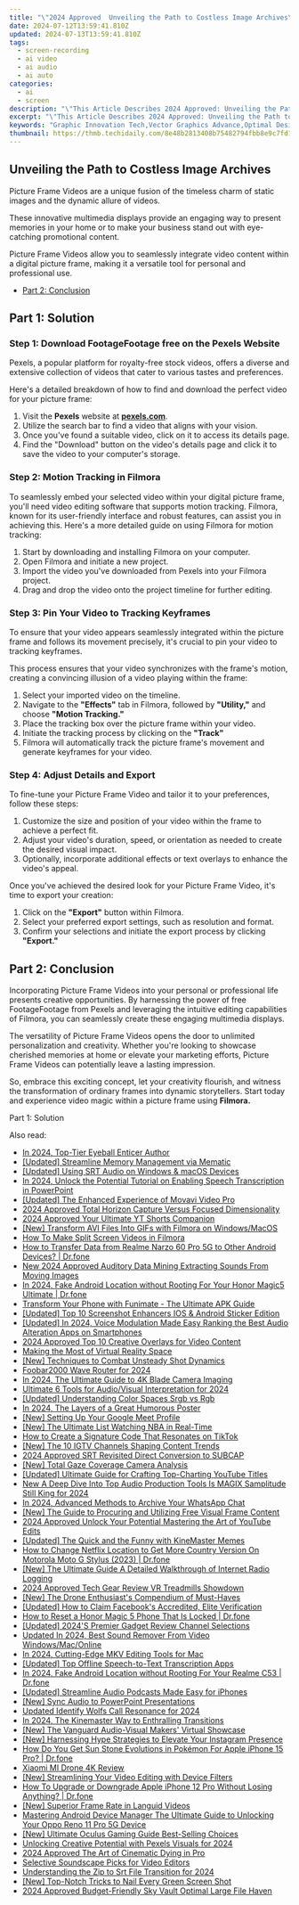```yaml
---
title: "\"2024 Approved  Unveiling the Path to Costless Image Archives\""
date: 2024-07-12T13:59:41.810Z
updated: 2024-07-13T13:59:41.810Z
tags: 
  - screen-recording
  - ai video
  - ai audio
  - ai auto
categories: 
  - ai
  - screen
description: "\"This Article Describes 2024 Approved: Unveiling the Path to Costless Image Archives\""
excerpt: "\"This Article Describes 2024 Approved: Unveiling the Path to Costless Image Archives\""
keywords: "Graphic Innovation Tech,Vector Graphics Advance,Optimal Design Software,Top Graphic Tools,Creative Design Solutions,Premium Vector Edits,Leading Graphics Software"
thumbnail: https://thmb.techidaily.com/8e48b2813408b75482794fbb8e9c7fd16cd8c115a0a176db85647e2b441ce187.jpg
---
```


## Unveiling the Path to Costless Image Archives

Picture Frame Videos are a unique fusion of the timeless charm of static images and the dynamic allure of videos.

These innovative multimedia displays provide an engaging way to present memories in your home or to make your business stand out with eye-catching promotional content.

Picture Frame Videos allow you to seamlessly integrate video content within a digital picture frame, making it a versatile tool for personal and professional use.

* [Part 2: Conclusion](#part2)

## Part 1: Solution

### Step 1: Download FootageFootage free on the Pexels Website

Pexels, a popular platform for royalty-free stock videos, offers a diverse and extensive collection of videos that cater to various tastes and preferences.

Here's a detailed breakdown of how to find and download the perfect video for your picture frame:

1. Visit the **Pexels** website at [**pexels.com**](http://www.pexels.com/).
2. Utilize the search bar to find a video that aligns with your vision.
3. Once you've found a suitable video, click on it to access its details page.
4. Find the "Download" button on the video's details page and click it to save the video to your computer's storage.

### Step 2: Motion Tracking in Filmora

To seamlessly embed your selected video within your digital picture frame, you'll need video editing software that supports motion tracking. Filmora, known for its user-friendly interface and robust features, can assist you in achieving this. Here's a more detailed guide on using Filmora for motion tracking:

1. Start by downloading and installing Filmora on your computer.
2. Open Filmora and initiate a new project.
3. Import the video you've downloaded from Pexels into your Filmora project.
4. Drag and drop the video onto the project timeline for further editing.

### Step 3: Pin Your Video to Tracking Keyframes

To ensure that your video appears seamlessly integrated within the picture frame and follows its movement precisely, it's crucial to pin your video to tracking keyframes.

This process ensures that your video synchronizes with the frame's motion, creating a convincing illusion of a video playing within the frame:

1. Select your imported video on the timeline.
2. Navigate to the **"Effects"** tab in Filmora, followed by **"Utility,"** and choose **"Motion Tracking."**
3. Place the tracking box over the picture frame within your video.
4. Initiate the tracking process by clicking on the **"Track"**
5. Filmora will automatically track the picture frame's movement and generate keyframes for your video.

### Step 4: Adjust Details and Export

To fine-tune your Picture Frame Video and tailor it to your preferences, follow these steps:

1. Customize the size and position of your video within the frame to achieve a perfect fit.
2. Adjust your video's duration, speed, or orientation as needed to create the desired visual impact.
3. Optionally, incorporate additional effects or text overlays to enhance the video's appeal.

Once you've achieved the desired look for your Picture Frame Video, it's time to export your creation:

1. Click on the **"Export"** button within Filmora.
2. Select your preferred export settings, such as resolution and format.
3. Confirm your selections and initiate the export process by clicking **"Export."**

## Part 2: Conclusion

Incorporating Picture Frame Videos into your personal or professional life presents creative opportunities. By harnessing the power of free FootageFootage from Pexels and leveraging the intuitive editing capabilities of Filmora, you can seamlessly create these engaging multimedia displays.

The versatility of Picture Frame Videos opens the door to unlimited personalization and creativity. Whether you're looking to showcase cherished memories at home or elevate your marketing efforts, Picture Frame Videos can potentially leave a lasting impression.

So, embrace this exciting concept, let your creativity flourish, and witness the transformation of ordinary frames into dynamic storytellers. Start today and experience video magic within a picture frame using **Filmora.**

Part 1: Solution

<ins class="adsbygoogle"
     style="display:block"
     data-ad-format="autorelaxed"
     data-ad-client="ca-pub-7571918770474297"
     data-ad-slot="1223367746"></ins>

<ins class="adsbygoogle"
     style="display:block"
     data-ad-format="autorelaxed"
     data-ad-client="ca-pub-7571918770474297"
     data-ad-slot="1223367746"></ins>



<ins class="adsbygoogle"
     style="display:block"
     data-ad-client="ca-pub-7571918770474297"
     data-ad-slot="8358498916"
     data-ad-format="auto"
     data-full-width-responsive="true"></ins>






<span class="atpl-alsoreadstyle">Also read:</span>
<div><ul>
<li><a href="https://some-tips.techidaily.com/in-2024-top-tier-eyeball-enticer-author/"><u>In 2024, Top-Tier Eyeball Enticer Author</u></a></li>
<li><a href="https://some-tips.techidaily.com/updated-streamline-memory-management-via-mematic/"><u>[Updated] Streamline Memory Management via Mematic</u></a></li>
<li><a href="https://some-tips.techidaily.com/updated-using-srt-audio-on-windows-and-macos-devices/"><u>[Updated] Using SRT Audio on Windows & macOS Devices</u></a></li>
<li><a href="https://some-tips.techidaily.com/in-2024-unlock-the-potential-tutorial-on-enabling-speech-transcription-in-powerpoint/"><u>In 2024, Unlock the Potential  Tutorial on Enabling Speech Transcription in PowerPoint</u></a></li>
<li><a href="https://some-tips.techidaily.com/updated-the-enhanced-experience-of-movavi-video-pro/"><u>[Updated] The Enhanced Experience of Movavi Video Pro</u></a></li>
<li><a href="https://some-tips.techidaily.com/2024-approved-total-horizon-capture-versus-focused-dimensionality/"><u>2024 Approved  Total Horizon Capture Versus Focused Dimensionality</u></a></li>
<li><a href="https://facebook-record-videos.techidaily.com/2024-approved-your-ultimate-yt-shorts-companion/"><u>2024 Approved  Your Ultimate YT Shorts Companion</u></a></li>
<li><a href="https://some-tips.techidaily.com/new-transform-avi-files-into-gifs-with-filmora-on-windowsmacos/"><u>[New] Transform AVI Files Into GIFs with Filmora on Windows/MacOS</u></a></li>
<li><a href="https://ai-video-editing.techidaily.com/1713939560762-how-to-make-split-screen-videos-in-filmora/"><u>How To Make Split Screen Videos in Filmora</u></a></li>
<li><a href="https://android-transfer.techidaily.com/how-to-transfer-data-from-realme-narzo-60-pro-5g-to-other-android-devices-drfone-by-drfone-transfer-from-android-transfer-from-android/"><u>How to Transfer Data from Realme Narzo 60 Pro 5G to Other Android Devices? | Dr.fone</u></a></li>
<li><a href="https://audio-shaping.techidaily.com/new-2024-approved-auditory-data-mining-extracting-sounds-from-moving-images/"><u>New 2024 Approved Auditory Data Mining Extracting Sounds From Moving Images</u></a></li>
<li><a href="https://android-location.techidaily.com/in-2024-fake-android-location-without-rooting-for-your-honor-magic5-ultimate-drfone-by-drfone-virtual/"><u>In 2024, Fake Android Location without Rooting For Your Honor Magic5 Ultimate | Dr.fone</u></a></li>
<li><a href="https://extra-information.techidaily.com/transform-your-phone-with-funimate-the-ultimate-apk-guide/"><u>Transform Your Phone with Funimate - The Ultimate APK Guide</u></a></li>
<li><a href="https://some-tips.techidaily.com/updated-top-10-screenshot-enhancers-ios-and-android-sticker-edition/"><u>[Updated] Top 10 Screenshot Enhancers  IOS & Android Sticker Edition</u></a></li>
<li><a href="https://on-screen-recording.techidaily.com/updated-in-2024-voice-modulation-made-easy-ranking-the-best-audio-alteration-apps-on-smartphones/"><u>[Updated] In 2024, Voice Modulation Made Easy  Ranking the Best Audio Alteration Apps on Smartphones</u></a></li>
<li><a href="https://some-tips.techidaily.com/2024-approved-top-10-creative-overlays-for-video-content/"><u>2024 Approved  Top 10 Creative Overlays for Video Content</u></a></li>
<li><a href="https://extra-resources.techidaily.com/making-the-most-of-virtual-reality-space/"><u>Making the Most of Virtual Reality Space</u></a></li>
<li><a href="https://some-tips.techidaily.com/new-techniques-to-combat-unsteady-shot-dynamics/"><u>[New] Techniques to Combat Unsteady Shot Dynamics</u></a></li>
<li><a href="https://some-knowledge.techidaily.com/foobar2000-wave-router-for-2024/"><u>Foobar2000 Wave Router for 2024</u></a></li>
<li><a href="https://some-tips.techidaily.com/in-2024-the-ultimate-guide-to-4k-blade-camera-imaging/"><u>In 2024, The Ultimate Guide to 4K Blade Camera Imaging</u></a></li>
<li><a href="https://some-tips.techidaily.com/ultimate-6-tools-for-audiovisual-interpretation-for-2024/"><u>Ultimate 6 Tools for Audio/Visual Interpretation for 2024</u></a></li>
<li><a href="https://some-tips.techidaily.com/updated-understanding-color-spaces-srgb-vs-rgb/"><u>[Updated] Understanding Color Spaces  Srgb vs Rgb</u></a></li>
<li><a href="https://some-tips.techidaily.com/in-2024-the-layers-of-a-great-humorous-poster/"><u>In 2024, The Layers of a Great Humorous Poster</u></a></li>
<li><a href="https://visual-screen-recording.techidaily.com/new-setting-up-your-google-meet-profile/"><u>[New] Setting Up Your Google Meet Profile</u></a></li>
<li><a href="https://some-tips.techidaily.com/new-the-ultimate-list-watching-nba-in-real-time/"><u>[New] The Ultimate List  Watching NBA in Real-Time</u></a></li>
<li><a href="https://tiktok-clips.techidaily.com/how-to-create-a-signature-code-that-resonates-on-tiktok/"><u>How to Create a Signature Code That Resonates on TikTok</u></a></li>
<li><a href="https://instagram-videos.techidaily.com/new-the-10-igtv-channels-shaping-content-trends/"><u>[New] The 10 IGTV Channels Shaping Content Trends</u></a></li>
<li><a href="https://extra-support.techidaily.com/2024-approved-srt-revisited-direct-conversion-to-subcap/"><u>2024 Approved  SRT Revisited  Direct Conversion to SUBCAP</u></a></li>
<li><a href="https://some-tips.techidaily.com/new-total-gaze-coverage-camera-analysis/"><u>[New] Total Gaze Coverage Camera Analysis</u></a></li>
<li><a href="https://some-tips.techidaily.com/updated-ultimate-guide-for-crafting-top-charting-youtube-titles/"><u>[Updated] Ultimate Guide for Crafting Top-Charting YouTube Titles</u></a></li>
<li><a href="https://sound-tweaking.techidaily.com/new-a-deep-dive-into-top-audio-production-tools-is-magix-samplitude-still-king-for-2024/"><u>New A Deep Dive Into Top Audio Production Tools Is MAGIX Samplitude Still King for 2024</u></a></li>
<li><a href="https://screen-capture.techidaily.com/in-2024-advanced-methods-to-archive-your-whatsapp-chat/"><u>In 2024, Advanced Methods to Archive Your WhatsApp Chat</u></a></li>
<li><a href="https://some-tips.techidaily.com/new-the-guide-to-procuring-and-utilizing-free-visual-frame-content/"><u>[New] The Guide to Procuring and Utilizing Free Visual Frame Content</u></a></li>
<li><a href="https://youtube-help.techidaily.com/2024-approved-unlock-your-potential-mastering-the-art-of-youtube-edits/"><u>2024 Approved  Unlock Your Potential  Mastering the Art of YouTube Edits</u></a></li>
<li><a href="https://some-tips.techidaily.com/updated-the-quick-and-the-funny-with-kinemaster-memes/"><u>[Updated] The Quick and the Funny with KineMaster Memes</u></a></li>
<li><a href="https://fake-location.techidaily.com/how-to-change-netflix-location-to-get-more-country-version-on-motorola-moto-g-stylus-2023-drfone-by-drfone-virtual-android/"><u>How to Change Netflix Location to Get More Country Version On Motorola Moto G Stylus (2023) | Dr.fone</u></a></li>
<li><a href="https://some-tips.techidaily.com/new-the-ultimate-guide-a-detailed-walkthrough-of-internet-radio-logging/"><u>[New] The Ultimate Guide  A Detailed Walkthrough of Internet Radio Logging</u></a></li>
<li><a href="https://some-tips.techidaily.com/2024-approved-tech-gear-review-vr-treadmills-showdown/"><u>2024 Approved  Tech Gear Review  VR Treadmills Showdown</u></a></li>
<li><a href="https://some-tips.techidaily.com/new-the-drone-enthusiasts-compendium-of-must-haves/"><u>[New] The Drone Enthusiast's Compendium of Must-Haves</u></a></li>
<li><a href="https://facebook-videos.techidaily.com/updated-how-to-claim-facebooks-accredited-elite-verification/"><u>[Updated] How to Claim Facebook's Accredited, Elite Verification</u></a></li>
<li><a href="https://techidaily.com/how-to-reset-a-honor-magic-5-phone-that-is-locked-drfone-by-drfone-reset-android-reset-android/"><u>How to Reset a Honor Magic 5 Phone That Is Locked | Dr.fone</u></a></li>
<li><a href="https://extra-information.techidaily.com/updated-2024s-premier-gadget-review-channel-selections/"><u>[Updated] 2024'S Premier Gadget Review Channel Selections</u></a></li>
<li><a href="https://voice-adjusting.techidaily.com/updated-in-2024-best-sound-remover-from-video-windowsmaconline/"><u>Updated In 2024, Best Sound Remover From Video Windows/Mac/Online</u></a></li>
<li><a href="https://video-ai-editor.techidaily.com/in-2024-cutting-edge-mkv-editing-tools-for-mac/"><u>In 2024, Cutting-Edge MKV Editing Tools for Mac</u></a></li>
<li><a href="https://some-tips.techidaily.com/updated-top-offline-speech-to-text-transcription-apps/"><u>[Updated] Top Offline Speech-to-Text Transcription Apps</u></a></li>
<li><a href="https://android-location.techidaily.com/in-2024-fake-android-location-without-rooting-for-your-realme-c53-drfone-by-drfone-virtual/"><u>In 2024, Fake Android Location without Rooting For Your Realme C53 | Dr.fone</u></a></li>
<li><a href="https://some-tips.techidaily.com/updated-streamline-audio-podcasts-made-easy-for-iphones/"><u>[Updated] Streamline Audio  Podcasts Made Easy for iPhones</u></a></li>
<li><a href="https://some-tips.techidaily.com/new-sync-audio-to-powerpoint-presentations/"><u>[New] Sync Audio to PowerPoint Presentations</u></a></li>
<li><a href="https://voice-adjusting.techidaily.com/updated-identify-wolfs-call-resonance-for-2024/"><u>Updated Identify Wolfs Call Resonance for 2024</u></a></li>
<li><a href="https://some-tips.techidaily.com/in-2024-the-kinemaster-way-to-enthralling-transitions/"><u>In 2024, The Kinemaster Way to Enthralling Transitions</u></a></li>
<li><a href="https://some-tips.techidaily.com/new-the-vanguard-audio-visual-makers-virtual-showcase/"><u>[New] The Vanguard Audio-Visual Makers' Virtual Showcase</u></a></li>
<li><a href="https://instagram-video-files.techidaily.com/new-harnessing-hype-strategies-to-elevate-your-instagram-presence/"><u>[New] Harnessing Hype  Strategies to Elevate Your Instagram Presence</u></a></li>
<li><a href="https://ios-pokemon-go.techidaily.com/how-do-you-get-sun-stone-evolutions-in-pokemon-for-apple-iphone-15-pro-drfone-by-drfone-virtual-ios/"><u>How Do You Get Sun Stone Evolutions in Pokémon For Apple iPhone 15 Pro? | Dr.fone</u></a></li>
<li><a href="https://extra-information.techidaily.com/xiaomi-mi-drone-4k-review/"><u>Xiaomi MI Drone 4K Review</u></a></li>
<li><a href="https://some-tips.techidaily.com/new-streamlining-your-video-editing-with-device-filters/"><u>[New] Streamlining Your Video Editing with Device Filters</u></a></li>
<li><a href="https://techidaily.com/how-to-upgrade-or-downgrade-apple-iphone-12-pro-without-losing-anything-drfone-by-drfone-ios-system-repair-ios-system-repair/"><u>How To Upgrade or Downgrade Apple iPhone 12 Pro Without Losing Anything? | Dr.fone</u></a></li>
<li><a href="https://some-tips.techidaily.com/new-superior-frame-rate-in-languid-videos/"><u>[New] Superior Frame Rate in Languid Videos</u></a></li>
<li><a href="https://android-unlock.techidaily.com/mastering-android-device-manager-the-ultimate-guide-to-unlocking-your-oppo-reno-11-pro-5g-device-by-drfone-android/"><u>Mastering Android Device Manager The Ultimate Guide to Unlocking Your Oppo Reno 11 Pro 5G Device</u></a></li>
<li><a href="https://some-tips.techidaily.com/new-ultimate-oculus-gaming-guide-best-selling-choices/"><u>[New] Ultimate Oculus Gaming Guide  Best-Selling Choices</u></a></li>
<li><a href="https://some-tips.techidaily.com/unlocking-creative-potential-with-pexels-visuals-for-2024/"><u>Unlocking Creative Potential with Pexels Visuals for 2024</u></a></li>
<li><a href="https://some-tips.techidaily.com/2024-approved-the-art-of-cinematic-dying-in-pro/"><u>2024 Approved  The Art of Cinematic Dying in Pro</u></a></li>
<li><a href="https://extra-information.techidaily.com/selective-soundscape-picks-for-video-editors/"><u>Selective Soundscape Picks for Video Editors</u></a></li>
<li><a href="https://some-tips.techidaily.com/understanding-the-zip-to-srt-file-transition-for-2024/"><u>Understanding the Zip to Srt File Transition for 2024</u></a></li>
<li><a href="https://some-tips.techidaily.com/new-top-notch-tricks-to-nail-every-green-screen-shot/"><u>[New] Top-Notch Tricks to Nail Every Green Screen Shot</u></a></li>
<li><a href="https://fox-access.techidaily.com/2024-approved-budget-friendly-sky-vault-optimal-large-file-haven/"><u>2024 Approved  Budget-Friendly Sky Vault  Optimal Large File Haven</u></a></li>
</ul></div>
